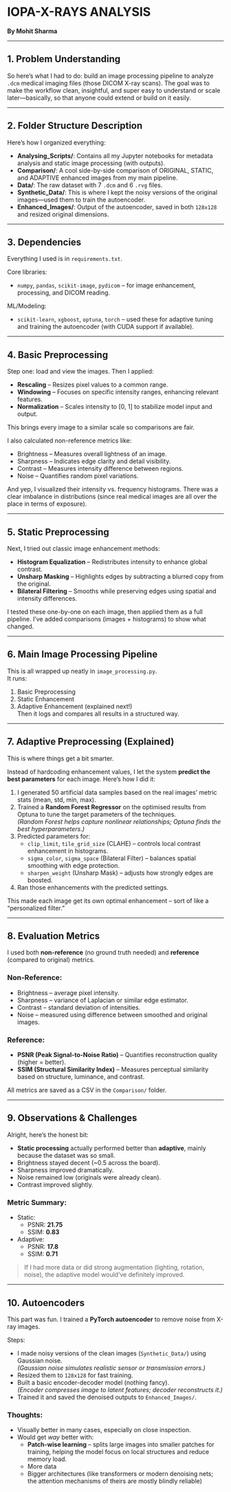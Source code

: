 # IOPA-X-RAYS ANALYSIS  
**By Mohit Sharma**

---

## 1. Problem Understanding

So here’s what I had to do: build an image processing pipeline to analyze `.dcm` medical imaging files (those DICOM X-ray scans). The goal was to make the workflow clean, insightful, and super easy to understand or scale later—basically, so that anyone could extend or build on it easily.

---

## 2. Folder Structure Description

Here’s how I organized everything:

- **Analysing_Scripts/**: Contains all my Jupyter notebooks for metadata analysis and static image processing (with outputs).
- **Comparison/**: A cool side-by-side comparison of ORIGINAL, STATIC, and ADAPTIVE enhanced images from my main pipeline.
- **Data/**: The raw dataset with 7 `.dcm` and 6 `.rvg` files.
- **Synthetic_Data/**: This is where I kept the noisy versions of the original images—used them to train the autoencoder.
- **Enhanced_Images/**: Output of the autoencoder, saved in both `128x128` and resized original dimensions.

---

## 3. Dependencies

Everything I used is in `requirements.txt`.

Core libraries:
- `numpy`, `pandas`, `scikit-image`, `pydicom` – for image enhancement, processing, and DICOM reading.

ML/Modeling:
- `scikit-learn`, `xgboost`, `optuna`, `torch` – used these for adaptive tuning and training the autoencoder (with CUDA support if available).

---

## 4. Basic Preprocessing

Step one: load and view the images. Then I applied:
- **Rescaling** – Resizes pixel values to a common range.
- **Windowing** – Focuses on specific intensity ranges, enhancing relevant features.
- **Normalization** – Scales intensity to [0, 1] to stabilize model input and output.

This brings every image to a similar scale so comparisons are fair.

I also calculated non-reference metrics like:
- Brightness – Measures overall lightness of an image.
- Sharpness – Indicates edge clarity and detail visibility.
- Contrast – Measures intensity difference between regions.
- Noise – Quantifies random pixel variations.

And yep, I visualized their intensity vs. frequency histograms. There was a clear imbalance in distributions (since real medical images are all over the place in terms of exposure).

---

## 5. Static Preprocessing

Next, I tried out classic image enhancement methods:

- **Histogram Equalization** – Redistributes intensity to enhance global contrast.
- **Unsharp Masking** – Highlights edges by subtracting a blurred copy from the original.
- **Bilateral Filtering** – Smooths while preserving edges using spatial and intensity differences.

I tested these one-by-one on each image, then applied them as a full pipeline. I’ve added comparisons (images + histograms) to show what changed.

---

## 6. Main Image Processing Pipeline

This is all wrapped up neatly in `image_processing.py`.  
It runs:
1. Basic Preprocessing  
2. Static Enhancement  
3. Adaptive Enhancement (explained next!)  
Then it logs and compares all results in a structured way.

---

## 7. Adaptive Preprocessing (Explained)

This is where things get a bit smarter.

Instead of hardcoding enhancement values, I let the system **predict the best parameters** for each image. Here’s how I did it:

1. I generated 50 artificial data samples based on the real images’ metric stats (mean, std, min, max).
2. Trained a **Random Forest Regressor** on the optimised results from Optuna to tune the target parameters of the techniques.  
   *(Random Forest helps capture nonlinear relationships; Optuna finds the best hyperparameters.)*
3. Predicted parameters for:
   - `clip_limit`, `tile_grid_size` (CLAHE) – controls local contrast enhancement in histograms.
   - `sigma_color`, `sigma_space` (Bilateral Filter) – balances spatial smoothing with edge protection.
   - `sharpen_weight` (Unsharp Mask) – adjusts how strongly edges are boosted.
4. Ran those enhancements with the predicted settings.

This made each image get its own optimal enhancement – sort of like a “personalized filter.”

---

## 8. Evaluation Metrics

I used both **non-reference** (no ground truth needed) and **reference** (compared to original) metrics.

### Non-Reference:
- Brightness – average pixel intensity.
- Sharpness – variance of Laplacian or similar edge estimator.
- Contrast – standard deviation of intensities.
- Noise – measured using difference between smoothed and original images.

### Reference:
- **PSNR (Peak Signal-to-Noise Ratio)** – Quantifies reconstruction quality (higher = better).
- **SSIM (Structural Similarity Index)** – Measures perceptual similarity based on structure, luminance, and contrast.

All metrics are saved as a CSV in the `Comparison/` folder.

---

## 9. Observations & Challenges

Alright, here’s the honest bit:

- **Static processing** actually performed better than **adaptive**, mainly because the dataset was so small.
- Brightness stayed decent (~0.5 across the board).
- Sharpness improved dramatically.
- Noise remained low (originals were already clean).
- Contrast improved slightly.

### Metric Summary:
- Static:
  - PSNR: **21.75**
  - SSIM: **0.83**
- Adaptive:
  - PSNR: **17.8**
  - SSIM: **0.71**

> If I had more data or did strong augmentation (lighting, rotation, noise), the adaptive model would’ve definitely improved.

---

## 10. Autoencoders

This part was fun. I trained a **PyTorch autoencoder** to remove noise from X-ray images.

Steps:
- I made noisy versions of the clean images (`Synthetic_Data/`) using Gaussian noise.  
  *(Gaussian noise simulates realistic sensor or transmission errors.)*
- Resized them to `128x128` for fast training.
- Built a basic encoder-decoder model (nothing fancy).  
  *(Encoder compresses image to latent features; decoder reconstructs it.)*
- Trained it and saved the denoised outputs to `Enhanced_Images/`.

### Thoughts:
- Visually better in many cases, especially on close inspection.
- Would get *way* better with:
  - **Patch-wise learning** – splits large images into smaller patches for training, helping the model focus on local structures and reduce memory load.
  - More data
  - Bigger architectures (like transformers or modern denoising nets; the attention mechanisms of theirs are mostly blindly reliable)

